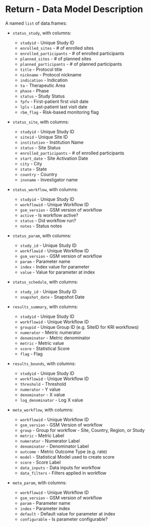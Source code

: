 # Return - Data Model Description

A named `list` of data.frames:

 - `status_study`, with columns:
 
   - `studyid` - Unique Study ID 
   - `enrolled_sites` - # of enrolled sites 
   - `enrolled_participants` - # of enrolled participants 
   - `planned_sites` - # of planned sites 
   - `planned_participants` - # of planned participants 
   - `title` - Protocol title 
   - `nickname` - Protocol nickname 
   - `indication` - Indication
   - `ta` - Therapeutic Area 
   - `phase` - Phase
   - `status` - Study Status 
   - `fpfv` - First-patient first visit date 
   - `lplv` - Last-patient last visit date 
   - `rbm_flag` - Risk-based monitoring flag 

 - `status_site`, with columns:
 
   - `studyid` - Unique Study ID 
   - `siteid` - Unique Site ID 
   - `institution` - Institution Name 
   - `status` - Site Status 
   - `enrolled_participants` - # of enrolled participants 
   - `start_date` - Site Activation Date 
   - `city` - City 
   - `state` - State
   - `country` - Country
   - `invname` - Investigator name
   
 - `status_workflow`, with columns:
 
   - `studyid` - Unique Study ID 
   - `workflowid` - Unique Workflow ID 
   - `gsm_version` - GSM version of workflow 
   - `active` - Is workflow active?  
   - `status` - Did workflow run? 
   - `notes` - Status notes 
   
 - `status_param`, with columns: 
 
   - `study_id` - Unique Study ID 
   - `workflowid` - Unique Workflow ID 
   - `gsm_version` - GSM version of workflow 
   - `param` - Parameter name 
   - `index` - Index value for parameter 
   - `value` - Value for parameter at index 
   
 - `status_schedule`, with columns:
 
   - `study_id` - Unique Study ID 
   - `snapshot_date` - Snapshot Date 
   
 - `results_summary`, with columns: 
 
   - `studyid` - Unique Study ID 
   - `workflowid` - Unique Workflow ID 
   - `groupid` - Unique Group ID (e.g. SiteID for KRI workflows) 
   - `numerator` - Metric numerator 
   - `denominator` - Metric denominator 
   - `metric` - Metric value 
   - `score` - Statistical Score 
   - `flag` - Flag 
  
 - `results_bounds`, with columns:  
 
   - `studyid` - Unique Study ID 
   - `workflowid` - Unique Workflow ID 
   - `threshold` - Threshold
   - `numerator` - Y value
   - `denominator` - X value
   - `log_denominator` - Log X value
  
- `meta_workflow`, with columns: 

   - `workflowid` - Unique Workflow ID
   - `gsm_version` - GSM Version of workflow
   - `group` - Group for workflow - Site, Country, Region, or Study
   - `metric` - Metric Label
   - `numerator` - Numerator Label 
   - `denominator` - Denominator Label 
   - `outcome` - Metric Outcome Type (e.g. rate) 
   - `model` - Statistical Model used to create score 
   - `score` - Score Label 
   - `data_inputs` - Data inputs for workflow 
   - `data_filters` - Filters applied in workflow 
  
- `meta_param`, with columns:

   - `workflowid` - Unique Workflow ID 
   - `gsm_version` - GSM version of workflow 
   - `param` - Parameter name 
   - `index` - Parameter index 
   - `default` - Default value for parameter at index 
   - `configurable` - Is parameter configurable?  

